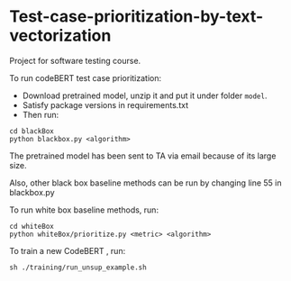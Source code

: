 # Test-case-prioritization-by-text-vectorization
Project for software testing course.

To run codeBERT test case prioritization:
- Download pretrained model, unzip it and put it under folder `model`.
- Satisfy package versions in requirements.txt
- Then run:

```
cd blackBox
python blackbox.py <algorithm>
```

The pretrained model has been sent to TA via email because of its large size.

Also, other black box baseline methods can be run by changing line 55 in blackbox.py

To run white box baseline methods, run:

```
cd whiteBox
python whiteBox/prioritize.py <metric> <algorithm>
```

To train a new CodeBERT ,      run:

```
sh ./training/run_unsup_example.sh
```















